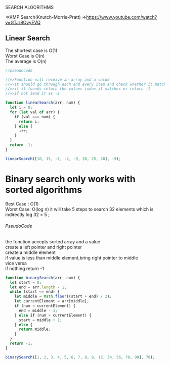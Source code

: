 SEARCH ALGORITHMS

=>KMP Search(Knutch-Morris-Pratt) =>https://www.youtube.com/watch?v=GTJr8OvyEVQ

## Linear Search

The shortest case is O(1) <br/>
Worst Case is O(n)<br/>
The average is O(n)<br/>

```javascript
//pseudocode

//=>Function will receive an array and a value
//=>it should go through each and every item and check whether it matches
//=>if it founds return the values index it matches or return -1
//=>if not send it as -1

function linearSearch(arr, num) {
  let i = 0;
  for (let val of arr) {
    if (val === num) {
      return i;
    } else {
      i++;
    }
  }
  return -1;
}

linearSearch([10, 15, -1, -2, -9, 20, 25, 30], -9);
```

# Binary search only works with sorted algorithms

Best Case : O(1)<br/>
Worst Case: O(log n) it will take 5 steps to search 32 elements which is indirectly log 32 = 5 ;<br/>

###### PseudoCode

the function accepts sorted array and a value <br/>
create a left pointer and right pointer <br/>
create a middle element <br/>
if value is less than middle element,bring right pointer to middle <br/>
vice versa <br/>
if nothing return -1 <br/>

```javascript
function binarySearch(arr, num) {
  let start = 0;
  let end = arr.length - 1;
  while (start <= end) {
    let middle = Math.floor((start + end) / 2);
    let currentElement = arr[middle];
    if (num < currentElement) {
      end = middle - 1;
    } else if (num > currentElement) {
      start = middle + 1;
    } else {
      return middle;
    }
  }
  return -1;
}

binarySearch([1, 2, 3, 4, 5, 6, 7, 8, 9, 12, 34, 56, 78, 90], 78);
```
